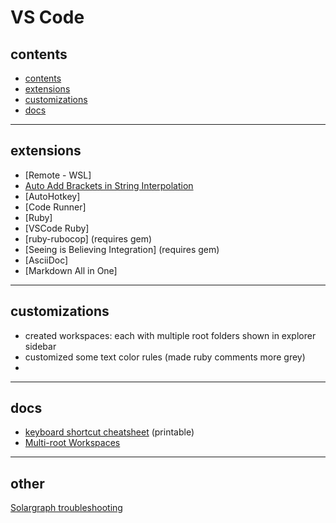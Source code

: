 # VS Code

## contents       <!-- omit in toc -->

+ [contents](#contents)
+ [extensions](#extensions)
+ [customizations](#customizations)
+ [docs](#docs)

---------------------
## extensions

- [Remote - WSL]
- [Auto Add Brackets in String Interpolation]
- [AutoHotkey]
- [Code Runner]
- [Ruby]
- [VSCode Ruby]
- [ruby-rubocop] (requires gem)
- [Seeing is Believing Integration] (requires gem)
- [AsciiDoc]
- [Markdown All in One]

---------------------
## customizations

- created workspaces: each with multiple root folders shown in explorer sidebar
- customized some text color rules (made ruby comments more grey)
- 

[Auto Add Brackets in String Interpolation]:https://marketplace.visualstudio.com/items?itemName=aliariff.auto-add-brackets

---------------------
## docs

- [keyboard shortcut cheatsheet](https://code.visualstudio.com/shortcuts/keyboard-shortcuts-windows.pdf) (printable)
- [Multi-root Workspaces]

---------------------
## other

[Solargraph troubleshooting]

<!-- Links -->

[Multi-root Workspaces]: https://code.visualstudio.com/docs/editor/multi-root-workspaces
[Solargraph troubleshooting]: ruby.md